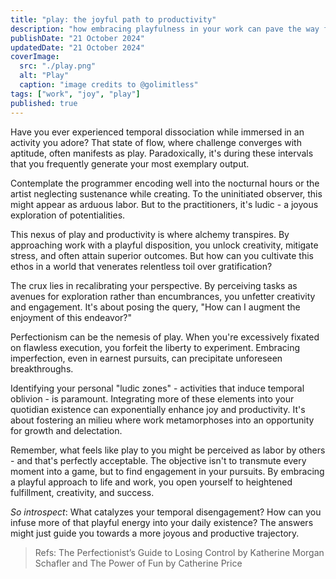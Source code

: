 ```yaml
---
title: "play: the joyful path to productivity"
description: "how embracing playfulness in your work can pave the way for joy and creativity"
publishDate: "21 October 2024"
updatedDate: "21 October 2024"
coverImage:
  src: "./play.png"
  alt: "Play"
  caption: "image credits to @golimitless"
tags: ["work", "joy", "play"]
published: true
---
```


Have you ever experienced temporal dissociation while immersed in an activity you adore? That state of flow, where challenge converges with aptitude, often manifests as play. Paradoxically, it's during these intervals that you frequently generate your most exemplary output.

Contemplate the programmer encoding well into the nocturnal hours or the artist neglecting sustenance while creating. To the uninitiated observer, this might appear as arduous labor. But to the practitioners, it's ludic - a joyous exploration of potentialities.

This nexus of play and productivity is where alchemy transpires. By approaching work with a playful disposition, you unlock creativity, mitigate stress, and often attain superior outcomes. But how can you cultivate this ethos in a world that venerates relentless toil over gratification?

The crux lies in recalibrating your perspective. By perceiving tasks as avenues for exploration rather than encumbrances, you unfetter creativity and engagement. It's about posing the query, "How can I augment the enjoyment of this endeavor?"

Perfectionism can be the nemesis of play. When you're excessively fixated on flawless execution, you forfeit the liberty to experiment. Embracing imperfection, even in earnest pursuits, can precipitate unforeseen breakthroughs.

Identifying your personal "ludic zones" - activities that induce temporal oblivion - is paramount. Integrating more of these elements into your quotidian existence can exponentially enhance joy and productivity. It's about fostering an milieu where work metamorphoses into an opportunity for growth and delectation.

Remember, what feels like play to you might be perceived as labor by others - and that's perfectly acceptable. The objective isn't to transmute every moment into a game, but to find engagement in your pursuits. By embracing a playful approach to life and work, you open yourself to heightened fulfillment, creativity, and success.

_So introspect_: What catalyzes your temporal disengagement? How can you infuse more of that playful energy into your daily existence? The answers might just guide you towards a more joyous and productive trajectory.

> Refs: The Perfectionist’s Guide to Losing Control by Katherine Morgan Schafler and The Power of Fun by Catherine Price
